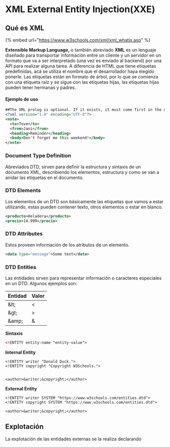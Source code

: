 # XML External Entity Injection(XXE)

## Qué es XML

{% embed url="https://www.w3schools.com/xml/xml_whatis.asp" %}

**Extensible Markup Language,** o también abreviado **XML** es un lenguaje diseñado para transportar información entre un cliente y un servidor en un formato que va a ser interpretado (una vez es enviado al backend) por una API para realizar alguna tarea. A diferencia de HTML que tiene etiquetas predefinidas, acá se utiliza el nombre que el desarrollador haya elegido ponerle. Las etiquetas están en formato de árbol, por lo que se comienza con una etiqueta raíz y se sigue con las etiquetas hijas, las etiquetas hijas pueden tener hermanas y padres.

#### Ejemplo de uso

```xml
##The XML prolog is optional. If it exists, it must come first in the document. 
<?xml version="1.0" encoding="UTF-8"?>
<note>
  <to>Tove</to>
  <from>Jani</from>
  <heading>Reminder</heading>
  <body>Don't forget me this weekend!</body>
</note> 
```



### Document Type Definition

Abreviados DTD, sirven para definir la estructura y sintaxis de un documento XML, describiendo los elementos, estructura y como se van a anidar las etiquetas en el documento.



### DTD Elements

Los elementos de un DTD son básicamente las etiquetas que vamos a estar utilizando, estas pueden contener texto, otros elementos o estar en blanco.

```xml
<producto>Heladera</producto>
<precio>14.999</precio>
```



### **DTD Attributes**

Estos proveen información de los atributos de un elemento.

```xml
<data type="message">Some text</data>
```



### DTD Entities&#x20;

Las entidades sirven para representar información o caracteres especiales en un DTD. Algunos ejemplos son:

| Entidad | Valor |
| ------- | ----- |
| \&lt;   | <     |
| \&gt;   | >     |
| \&amp;  | &     |



**Sintaxis**

```xml
<!ENTITY entity-name "entity-value"> 
```



**Internal Entity**

```markup
<!ENTITY writer "Donald Duck.">
<!ENTITY copyright "Copyright W3Schools.">


<author>&writer;&copyright;</author>
```



**External Entity**

```markup
<!ENTITY writer SYSTEM "https://www.w3schools.com/entities.dtd">
<!ENTITY copyright SYSTEM "https://www.w3schools.com/entities.dtd">

<author>&writer;&copyright;</author>
```



## Explotación

La explotación de las entidades externas se la realiza declarando&#x20;

